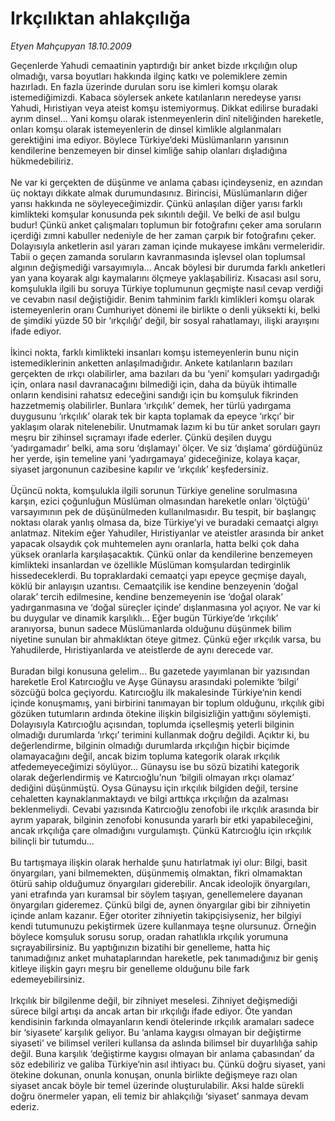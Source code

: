 # Irkçılıktan ahlakçılığa

*Etyen Mahçupyan 18.10.2009*

<div class="taraf_structure_2col_1zq">
<div class="margen_n">



 <p>Geçenlerde Yahudi cemaatinin yaptırdığı bir anket bizde ırkçılığın olup olmadığı, varsa boyutları hakkında ilginç katkı ve polemiklere zemin hazırladı. En fazla üzerinde durulan soru ise kimleri komşu olarak istemediğimizdi. Kabaca söylersek ankete katılanların neredeyse yarısı Yahudi, Hıristiyan veya ateist komşu istemiyormuş. Dikkat edilirse buradaki ayrım dinsel... Yani komşu olarak istenmeyenlerin dinî niteliğinden hareketle, onları komşu olarak istemeyenlerin de dinsel kimlikle algılanmaları gerektiğini ima ediyor. Böylece Türkiye’deki Müslümanların yarısının kendilerine benzemeyen bir dinsel kimliğe sahip olanları dışladığına hükmedebiliriz. <br/><br/>Ne var ki gerçekten de düşünme ve anlama çabası içindeyseniz, en azından üç noktayı dikkate almak durumundasınız. Birincisi, Müslümanların diğer yarısı hakkında ne söyleyeceğimizdir. Çünkü anlaşılan diğer yarısı farklı kimlikteki komşular konusunda pek sıkıntılı değil. Ve belki de asıl bulgu budur! Çünkü anket çalışmaları toplumun bir fotoğrafını çeker ama soruların içerdiği zımni kabuller nedeniyle de her zaman çarpık bir fotoğrafını çeker. Dolayısıyla anketlerin asıl yararı zaman içinde mukayese imkânı vermeleridir. Tabii o geçen zamanda soruların kavranmasında işlevsel olan toplumsal algının değişmediği varsayımıyla... Ancak böylesi bir durumda farklı anketleri yan yana koyarak algı kaymalarını ölçmeye yaklaşabiliriz. Kısacası asıl soru, komşulukla ilgili bu soruya Türkiye toplumunun geçmişte nasıl cevap verdiği ve cevabın nasıl değiştiğidir. Benim tahminim farklı kimlikleri komşu olarak istemeyenlerin oranı Cumhuriyet dönemi ile birlikte o denli yüksekti ki, belki de şimdiki yüzde 50 bir ‘ırkçılığı’ değil, bir sosyal rahatlamayı, ilişki arayışını ifade ediyor. <br/><br/>İkinci nokta, farklı kimlikteki insanları komşu istemeyenlerin bunu niçin istemediklerinin anketten anlaşılmadığıdır. Ankete katılanların bazıları gerçekten de ırkçı olabilirler, ama bazıları da bu ‘yeni’ komşuları yadırgadığı için, onlara nasıl davranacağını bilmediği için, daha da büyük ihtimalle onların kendisini rahatsız edeceğini sandığı için bu komşuluk fikrinden hazzetmemiş olabilirler. Bunlara ‘ırkçılık’ demek, her türlü yadırgama duygusunu ‘ırkçılık’ olarak tek bir kapta toplamak da epeyce ‘ırkçı’ bir yaklaşım olarak nitelenebilir. Unutmamak lazım ki bu tür anket soruları gayrı meşru bir zihinsel sıçramayı ifade ederler. Çünkü deşilen duygu ‘yadırgamadır’ belki, ama soru ‘dışlamayı’ ölçer. Ve siz ‘dışlama’ gördüğünüz her yerde, işin temeline yani ‘yadırgamaya’ gideceğinize, kolaya kaçar, siyaset jargonunun cazibesine kapılır ve ‘ırkçılık’ keşfedersiniz. <br/><br/>Üçüncü nokta, komşulukla ilgili sorunun Türkiye geneline sorulmasına karşın, ezici çoğunluğun Müslüman olmasından hareketle onları ‘ölçtüğü’ varsayımının pek de düşünülmeden kullanılmasıdır. Bu tespit, bir başlangıç noktası olarak yanlış olmasa da, bize Türkiye’yi ve buradaki cemaatçi algıyı anlatmaz. Nitekim eğer Yahudiler, Hıristiyanlar ve ateistler arasında bir anket yapacak olsaydık çok muhtemelen aynı oranlarla, hatta belki çok daha yüksek oranlarla karşılaşacaktık. Çünkü onlar da kendilerine benzemeyen kimlikteki insanlardan ve özellikle Müslüman komşulardan tedirginlik hissedeceklerdi. Bu topraklardaki cemaatçi yapı epeyce geçmişe dayalı, köklü bir anlayışın uzantısı. Cemaatçilik ise kendine benzeyenin ‘doğal olarak’ tercih edilmesine, kendine benzemeyenin ise ‘doğal olarak’ yadırganmasına ve ‘doğal süreçler içinde’ dışlanmasına yol açıyor. Ne var ki bu duygular ve dinamik karşılıklı... Eğer bugün Türkiye’de ‘ırkçılık’ aranıyorsa, bunun sadece Müslümanlarda olduğunu düşünmek bilim niyetine sunulan bir ahmaklıktan öteye gitmez. Çünkü eğer ırkçılık varsa, bu Yahudilerde, Hıristiyanlarda ve ateistlerde de aynı derecede var. <br/><br/>Buradan bilgi konusuna gelelim... Bu gazetede yayımlanan bir yazısından hareketle Erol Katırcıoğlu ve Ayşe Günaysu arasındaki polemikte ‘bilgi’ sözcüğü bolca geçiyordu. Katırcıoğlu ilk makalesinde Türkiye’nin kendi içinde konuşmamış, yani birbirini tanımayan bir toplum olduğunu, ırkçılık gibi gözüken tutumların ardında ötekine ilişkin bilgisizliğin yattığını söylemişti. Dolayısıyla Katırcıoğlu açısından, toplumda içselleşmiş yeterli bilginin olmadığı durumlarda ‘ırkçı’ terimini kullanmak doğru değildi. Açıktır ki, bu değerlendirme, bilginin olmadığı durumlarda ırkçılığın hiçbir biçimde olamayacağını değil, ancak bizim topluma kategorik olarak ırkçılık atfedemeyeceğimizi söylüyor... Günaysu ise bu sözü bizatihi kategorik olarak değerlendirmiş ve Katırcıoğlu’nun ‘bilgili olmayan ırkçı olamaz’ dediğini düşünmüştü. Oysa Günaysu için ırkçılık bilgiden değil, tersine cehaletten kaynaklanmaktaydı ve bilgi arttıkça ırkçılığın da azalması beklenmeliydi. Cevabi yazısında Katırcıoğlu zenofobi ile ırkçılık arasında bir ayrım yaparak, bilginin zenofobi konusunda yararlı bir etki yapabileceğini, ancak ırkçılığa çare olmadığını vurgulamıştı. Çünkü Katırcıoğlu için ırkçılık bilinçli bir tutumdu... <br/><br/>Bu tartışmaya ilişkin olarak herhalde şunu hatırlatmak iyi olur: Bilgi, basit önyargıları, yani bilmemekten, düşünmemiş olmaktan, fikri olmamaktan ötürü sahip olduğumuz önyargıları giderebilir. Ancak ideolojik önyargıları, yani etrafında yarı kuramsal bir söylem taşıyan, genellemelere dayanan önyargıları gideremez. Çünkü bilgi de, aynen önyargılar gibi bir zihniyetin içinde anlam kazanır. Eğer otoriter zihniyetin takipçisiyseniz, her bilgiyi kendi tutumunuzu pekiştirmek üzere kullanmaya teşne olursunuz. Örneğin böylece komşuluk sorusu sorup, oradan rahatlıkla ırkçılık yorumuna sıçrayabilirsiniz. Bu yaptığınızın bizatihi bir genelleme, hatta hiç tanımadığınız anket muhataplarından hareketle, pek tanımadığınız bir geniş kitleye ilişkin gayrı meşru bir genelleme olduğunu bile fark edemeyebilirsiniz. <br/><br/>Irkçılık bir bilgilenme değil, bir zihniyet meselesi. Zihniyet değişmediği sürece bilgi artışı da ancak artan bir ırkçılığı ifade ediyor. Öte yandan kendisinin farkında olmayanların kendi ötelerinde ırkçılık aramaları sadece bir ‘siyasete’ karşılık geliyor. Bu ‘anlama kaygısı olmayan bir değiştirme siyaseti’ ve bilimsel verileri kullansa da aslında bilimsel bir duyarlılığa sahip değil. Buna karşılık ‘değiştirme kaygısı olmayan bir anlama çabasından’ da söz edebiliriz ve galiba Türkiye’nin asıl ihtiyacı bu. Çünkü doğru siyaset, yani ötekine dokunan, onunla konuşan, onunla birlikte değişmeye razı olan siyaset ancak böyle bir temel üzerinde oluşturulabilir. Aksi halde sürekli doğru önermeler yapan, eli temiz bir ahlakçılığı ‘siyaset’ sanmaya devam ederiz.</p>
<br/>
<br/>
<br/>



<br/>


<div id="taraf_not">
</div>

</div>


</div>
